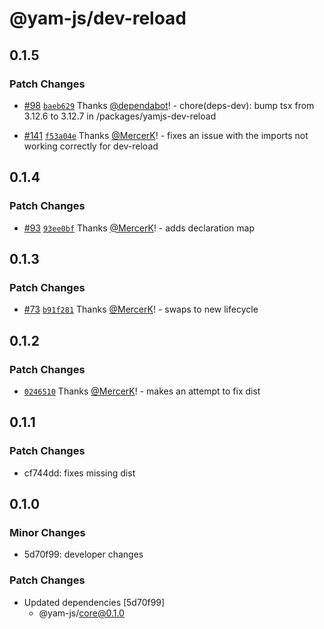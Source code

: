 # @yam-js/dev-reload

## 0.1.5

### Patch Changes

- [#98](https://github.com/Yam-JS/YamJS/pull/98) [`baeb629`](https://github.com/Yam-JS/YamJS/commit/baeb629c55759fe06df8c095613c43464bedc6c8) Thanks [@dependabot](https://github.com/apps/dependabot)! - chore(deps-dev): bump tsx from 3.12.6 to 3.12.7 in /packages/yamjs-dev-reload

- [#141](https://github.com/Yam-JS/YamJS/pull/141) [`f53a04e`](https://github.com/Yam-JS/YamJS/commit/f53a04e3457471b61253a9925a82b9cdaaa16b1b) Thanks [@MercerK](https://github.com/MercerK)! - fixes an issue with the imports not working correctly for dev-reload

## 0.1.4

### Patch Changes

- [#93](https://github.com/Yam-JS/YamJS/pull/93) [`93ee0bf`](https://github.com/Yam-JS/YamJS/commit/93ee0bf39125eb277073df59ecf64f04c5cbee49) Thanks [@MercerK](https://github.com/MercerK)! - adds declaration map

## 0.1.3

### Patch Changes

- [#73](https://github.com/Yam-JS/YamJS/pull/73) [`b91f281`](https://github.com/Yam-JS/YamJS/commit/b91f281ea6d0a74b25f7b764065675e92c3658ae) Thanks [@MercerK](https://github.com/MercerK)! - swaps to new lifecycle

## 0.1.2

### Patch Changes

- [`0246510`](https://github.com/Yam-JS/YamJS/commit/0246510b20eba5626a1687969d078fca3763d318) Thanks [@MercerK](https://github.com/MercerK)! - makes an attempt to fix dist

## 0.1.1

### Patch Changes

- cf744dd: fixes missing dist

## 0.1.0

### Minor Changes

- 5d70f99: developer changes

### Patch Changes

- Updated dependencies [5d70f99]
  - @yam-js/core@0.1.0
